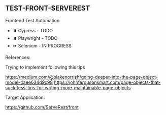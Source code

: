 ## TEST-FRONT-SERVEREST


Frontend Test Automation

- :pause_button:  Cypress - TODO
- :pause_button: Playwright - TODO
- :fast_forward: Selenium - IN PROGRESS

References:

Trying to implement following this tips

https://medium.com/@blakenorrish/going-deeper-into-the-page-object-model-4aee634d9c98
https://johnfergusonsmart.com/page-objects-that-suck-less-tips-for-writing-more-maintainable-page-objects


Target Application:

https://github.com/ServeRest/front

